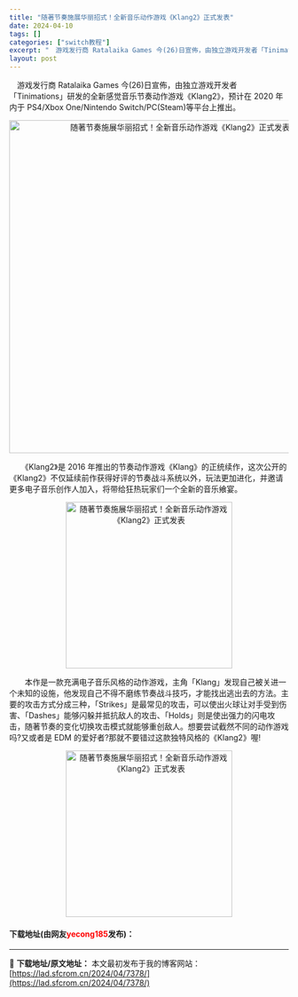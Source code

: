 ```yaml
---
title: "随著节奏施展华丽招式！全新音乐动作游戏《Klang2》正式发表"
date: 2024-04-10
tags: []
categories: ["switch教程"]
excerpt: "　游戏发行商 Ratalaika Games 今(26)日宣佈，由独立游戏开发者「Tinimations」研发的全新感觉音乐节奏动作游戏《Klang2》，预计在 2020 年内于 PS4/Xbox One/Nintendo Switch/PC(Steam)等平台上推出。 　　《Klang2》是 20&hellip;"
layout: post
---
```


 <p>　游戏发行商 Ratalaika Games 今(26)日宣佈，由独立游戏开发者「Tinimations」研发的全新感觉音乐节奏动作游戏《Klang2》，预计在 2020 年内于 PS4/Xbox One/Nintendo Switch/PC(Steam)等平台上推出。</p> <p align="center"><img align="" border="0" src="https://lad.sfcrom.cn/wp-content/uploads/2024/04/20240410_66162b66a8668.webp" width="600" alt="随著节奏施展华丽招式！全新音乐动作游戏《Klang2》正式发表" /></p> <p>　　《Klang2》是 2016 年推出的节奏动作游戏《Klang》的正统续作，这次公开的《Klang2》不仅延续前作获得好评的节奏战斗系统以外，玩法更加进化，并邀请更多电子音乐创作人加入，将带给狂热玩家们一个全新的音乐飨宴。</p> <p align="center"><img align="" border="0" src="https://lad.sfcrom.cn/wp-content/uploads/2024/04/20240410_66162b66f1351.webp" width="300" alt="随著节奏施展华丽招式！全新音乐动作游戏《Klang2》正式发表" /></p> <p>　　本作是一款充满电子音乐风格的动作游戏，主角「Klang」发现自己被关进一个未知的设施，他发现自己不得不磨练节奏战斗技巧，才能找出逃出去的方法。主要的攻击方式分成三种，「Strikes」是最常见的攻击，可以使出火球让对手受到伤害、「Dashes」能够闪躲并抵抗敌人的攻击、「Holds」则是使出强力的闪电攻击，随著节奏的变化切换攻击模式就能够重创敌人。想要尝试截然不同的动作游戏吗?又或者是 EDM 的爱好者?那就不要错过这款独特风格的《Klang2》喔!</p> <p align="center"><img align="" border="0" src="https://lad.sfcrom.cn/wp-content/uploads/2024/04/20240410_66162b6747bdb.webp" width="300" alt="随著节奏施展华丽招式！全新音乐动作游戏《Klang2》正式发表" /></p> <p><h4>下载地址(由网友<font color="red">yecong185</font>发布)：</h4></p> 

---
📖 **下载地址/原文地址：** 本文最初发布于我的博客网站：[https://lad.sfcrom.cn/2024/04/7378/](https://lad.sfcrom.cn/2024/04/7378/)
